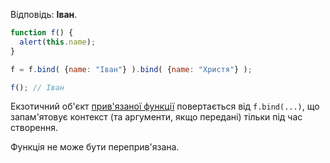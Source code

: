 Відповідь: **Іван**.

```js run no-beautify
function f() {
  alert(this.name);
}

f = f.bind( {name: "Іван"} ).bind( {name: "Христя"} );

f(); // Іван
```

Екзотичний об'єкт [прив'язаної функції](https://tc39.github.io/ecma262/#sec-bound-function-exotic-objects) повертається від `f.bind(...)`, що запам'ятовує контекст (та аргументи, якщо передані) тільки під час створення. 

Функція не може бути переприв'язана.

